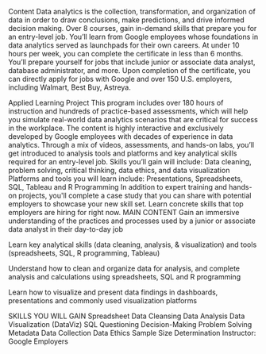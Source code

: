 Content
Data analytics is the collection, transformation, and organization of data in order to draw conclusions, make predictions, and drive informed decision making. Over 8 courses, gain in-demand skills that prepare you for an entry-level job. You’ll learn from Google employees whose foundations in data analytics served as launchpads for their own careers. At under 10 hours per week, you can complete the certificate in less than 6 months. You’ll prepare yourself for jobs that include junior or associate data analyst, database administrator, and more. Upon completion of the certificate, you can directly apply for jobs with Google and over 150 U.S. employers, including Walmart, Best Buy, Astreya.

Applied Learning Project
This program includes over 180 hours of instruction and hundreds of practice-based assessments, which will help you simulate real-world data analytics scenarios that are critical for success in the workplace.
The content is highly interactive and exclusively developed by Google employees with decades of experience in data analytics. Through a mix of videos, assessments, and hands-on labs, you’ll get introduced to analysis tools and platforms and key analytical skills required for an entry-level job.
Skills you’ll gain will include: Data cleaning, problem solving, critical thinking, data ethics, and data visualization
Platforms and tools you will learn include: Presentations, Spreadsheets, SQL, Tableau and R Programming
In addition to expert training and hands-on projects, you'll complete a case study that you can share with potential employers to showcase your new skill set. Learn concrete skills that top employers are hiring for right now.
MAIN CONTENT
Gain an immersive understanding of the practices and processes used by a junior or associate data analyst in their day-to-day job

Learn key analytical skills (data cleaning, analysis, & visualization) and tools (spreadsheets, SQL, R programming, Tableau)

Understand how to clean and organize data for analysis, and complete analysis and calculations using spreadsheets, SQL and R programming

Learn how to visualize and present data findings in dashboards, presentations and commonly used visualization platforms

SKILLS YOU WILL GAIN
Spreadsheet
Data Cleansing
Data Analysis
Data Visualization (DataViz)
SQL
Questioning
Decision-Making
Problem Solving
Metadata
Data Collection
Data Ethics
Sample Size Determination
Instructor: Google Employers
